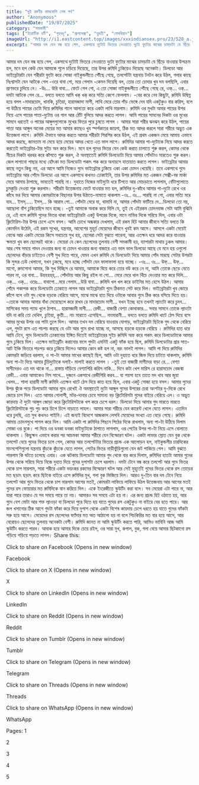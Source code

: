 ```yaml
---
title: "দুই রমণীর কামকেলি শেষ পর্ব"
author: "Anonymous"
publishedDate: "19/07/2025"
category: "সমকামী"
tags: ["ইরোটিক চটি", "গৃহবধূ", "গ্রুপসেক্স", "যুবতী", "লেসবিয়ান"]
imageUrl: "http://i1.eastcontent.top/images/xxxindiansex.pro/23/528_a.jpg"
excerpt: "আমার দম যেন বন্ধ হয়ে গেল, একসাথে দুটোই ভিতরে নেওয়াতে দুটো ফুটোর মাঝের চামড়াটা যে ছিঁড়ে যাওয়ার উপক্রম হল, মনে হল কেউ যেন আমাকে শূলে চড়িয়ে দিয়েছে, তার উপর রুমিদি ঢুকিয়েও দিয়েছে অনেকটা। ডিলডো আ..."
---
```


আমার দম যেন বন্ধ হয়ে গেল, একসাথে দুটোই ভিতরে নেওয়াতে দুটো ফুটোর মাঝের চামড়াটা যে ছিঁড়ে যাওয়ার উপক্রম হল, মনে হল কেউ যেন আমাকে শূলে চড়িয়ে দিয়েছে, তার উপর রুমিদি ঢুকিয়েও দিয়েছে অনেকটা। ডিলডো আর ভাইব্রেটারটা যেন শরীরটা ফুটো করে সোজা নাইকুন্ডলীতে পৌঁছে গেছে, তলপেটটা যন্ত্রনায় টনটন করে উঠল, গলার কাছে নিঃশ্বাসটা যেন আটকে গেল
-ওরে বাবা গো, মরে গেলাম
-কেমন দিয়েছি বল, তোর তো চোদার খুব দম বলছিলি, এবার প্রাণভরে চুদিয়ে নে। -উঃ… উরি বাবা… ফেটে গেল গো, এ তো সোজা নাইকুন্ডলীতে পৌঁছে গেছে রে, ওক্… ওক্… দমটা আটকে গেল রে… বলতে বলতে আমি খক্ খক্ করে সত্যি কেশে ফেললাম।
-বের করে নেব কিছুটা, রুমিদি উদ্বিগ্ন হয়ে বলল
-মাদারচোদ, খানকি, চুতিয়া, হারামজাদা মাগী, লাথি মেরে তোর গাঁড় ভেঙ্গে দেব যদি একটুকুও বার করিস, বলে পা উঠিয়ে পায়ের চেটো দিয়ে রুমিদির গালে আলতো করে একটা লাথি মারলাম। রুমিদি ওর মুখটা অমার পায়ের উপর নিয়ে এসে পায়ের পাতা-দুটোয় ওর গাল আর ঠোঁট বুলিয়ে আদর করতে লাগল। আমি পায়ের সামনের দিকটা ওর মুখের সামনে ধরতেই ও পায়ের আঙ্গুলগুলোকে মুখের ভিতর পুরে চুষতে লাগল ।
আমার সারা শরীর ঝনঝন্ করে উঠল, পায়ের পাতা আর আঙ্গুল অনেক মেয়ের মত আমার কাছেও খুব স্পর্শকাতর জায়গা, ঠিক মত আদর করলে সারা শরীরে অদ্ভুত এক উত্তেজনা লাগে। রুমিদি ঐভাবে আদর করতে আমার শরীরটা শিরশির করে উঠল, এই প্রথম একজন মেয়ে আমায় এভাবে আদর করছে, জানতাম না মেয়ে হয়ে মেয়ের আদর খেতে এত ভাল লাগে।
রুমিদির আমার পা-দুটোকে নিয়ে আদর করতে করতেই ভাইব্রেটার-টার সুইচ অন করে দিল। মনে হল গুদের ভিতর যেন কেউ করাত চালাতে শুরু করল, কোমর থেকে নীচের দিকটা থরথর করে কাঁপতে শুরু করল, ঐ অবস্থাতেই রুমিদি ডিলডোটা দিয়ে আমার পোঁদটাও মারতেও শুরু করল। জেল লাগানো পাছার মধ্যে হোঁৎকা মত ডিলডোটা পকাৎ পক করে অনায়সে যাতায়াত করতে লাগল। ভাইব্রেটার আমার কাছে নতুন কিছু নয়, এর আগে আমি নিজেও গুদে ভাইব্রেটার ঢুকিয়ে একা একা চোদন খেয়েছি। তবে একসাথে গুদে ভাইব্রেটার আর পোঁদে ডিলডো এর আগে একসাথে কখনও ঢোকাইনি, তার উপর রুমিদির মত একজন সেক্সী-বম্ব মার্কা মেয়ে আমায় ঠাপাছে, ভাবতেই পারছি না। দুহাতে নিজের মাইদুটো ধরে টিপতে আর মোচড়াতে লাগলাম, বোঁটাগুলোতে চুমকুড়ি দেওয়া শুরু করলাম। শরীরটা উত্তেজনায় ফেটে যাওয়ার মত হল, রুমিদির দু-কাঁধে আমার পা-দুটো রেখে ওর কাঁধে ভর দিয়ে আমার কোমরটাকে বিছানার উপর উঠাতে-নামাতে থাকলাম -ওঃ.. ওঃ… পারছি না গো, এবার সত্যি মরে যাব… ইসস্….. ইসস্… কি আরাম গো… পোঁদটা মেরে যা, থামাবি না, আমার পোঁদটা ফাটিয়ে দে…ডিলডো তো নয়, আছোলা বাঁশ ঢুকিয়েছিস মনে হচ্ছে।
-তুই আমাকে অবাক করে দিলি যে, তুই যে এইরকম চোদনবাজ সেটা আমি বুঝিনি রে, এই বলে রুমিদি গুদের ভিতর থাকা ভাইব্রেটারটা একটু উপরের দিকে, মানে নাভির দিকে সরিয়ে দিল, এবার ওটা ক্লিটোরিস-টার উপর চেপে এসে বসল। আমি চোখে অন্ধকার দেখলাম, এই রকম হিট আমার জীবনে সত্যি বলতে কি কোনদিন উঠেনি, এই রকম সুখের, যন্ত্রনার, আবেশের মুহূর্ত মেয়েদের জীবনে খুবই কম আসে। আসলে একটা মেয়েই বোঝে আর একটা মেয়ের কিসে সবচেয়ে সুখ হয়, ছেলেরা সেটা বুঝতে পারেনা, আর এতক্ষন ধরে আদর করে যাওয়ার ক্ষমতা খুব কম ছেলেরই থাকে।
মেয়েরা যে কেন ছেলেদের তুলনায় বেশী সমকামী হয়, ব্যাপারটা মাথায় ঢুকল আমার। আর শেষ সময়ে গাদন দেওয়ার জন্য বা চোদন খাওয়ার জন্য বাজারে এত ভাল ভাল ডিলডো আছে যে মনে হয় ওগুলো ছেলেদের বাঁড়ার চাইতেও বেশী সুখ দিতে পারে, যেমন এখন রুমিদি যে ডিলডোটা দিয়ে আমার পোঁদ মারছে সেটার উপরটা কি সুন্দর ঢেউ খেলানো, যখন ঢুকছে, মনে হচ্ছে পোঁদটা যেন ফালাফালা হয়ে যাচ্ছে।
-ওঃ… ওঃ… উফ্… উফ্… মাগো, রুমসোনা আমার, কি সুখ দিচ্ছিস রে আমায়, আমাকে বিয়ে করে তোর বউ করে নে না, আমি তোকে ছেড়ে যেতে পারব না, ওর বাবা… উহহহহ্‌হ্… পোঁদটায় আর কিছু রইল না গো… মেরে মেরে খাল খিঁচে দেওয়ার মত করে দিলি… ওক্… ওক্… ওরেঃ… বাবাগো…মরে গেলাম…উরি বাবা… রুমিদি খল খল করে ডাইনির মত হেসে উঠল। আমার পোঁদে পকাপক করে ডিলডোটা ঢোকাতে লাগল আর ভাইব্রেটারটা গুদে ঠিকমত সেট করে দিল। ভাইব্রেটারটা খুব জোরে কাঁপে বলে ওটা গুদ থেকে হড়কে বেরিয়ে আসে, মাঝে মাঝে হাত দিয়ে ওটাকে আবার গুদে ঠিক করে বসিয়ে দিতে হয়।
-তোকে আমার আমার বাঁধা মেয়েছেলে করে রাখব রে মাদারচোদ মাগী… যখন ইচ্ছে হবে তখনই ল্যাংটো করে চুদব… মাসিকের সময় প্যাড খুলে ঠাপাব… হারামজাদী মাগী…. রেন্ডী… বাজারী বেশ্যা কোথাকার… সবার সামনে তোকে ল্যাংটো যদি না করি তো দেখিস, চুতিয়া, কুত্তী… নাং মারাতে এসেছিস… নাংমারানী… বলতে বলতে রুমিদি খাটে ঠেস দিয়ে বসে আমর মুখের উপর ওর পাটা তুলে দিল। আমার তখন দম বেরিয়ে যাওয়ার যোগাড়, ভাইব্রেটারটা ছিটকে গুদ থেকে বেরিয়ে এল, গুদটা রসে এত পচপচ করছে যে ওটা আর গুদে রাখা যাচ্ছে না, আসছে হড়কে হড়কে বেরিয়ে । রুমিদির হাত ধরে আমি টেনে, গুদে ডিলডোটা ঢোকানোর ইঙ্গিত দিতেই ভাইব্রেটারের সুইচ রুমিদি অফ করে পকাৎ করে ডিলডোটাকে আমার গুদে ঢুকিয়ে দিল। এতক্ষন ভাইব্রেটিং করানোর ফলে গুদটা এমনিই একটু ফাঁক হয়ে ছিল, রুমিদি ডিলডোটার প্রার সাত-আট ইঞ্চি ভিতরে পড়পড় করে ঢুকিয়ে দিলেও আমার কোন কষ্ট হল না, বরং ভালই লাগল। আমি পা দিয়ে রুমিদির
কোমরটা জড়িয়ে ধরলাম, ও পা-টা আমার মাখের কাছেই ছিল, আমি ওটা দুহাতে ধরে জিভ দিয়ে চাটতে থাকলাম, রুমিদি অন্য পা-টা দিয়ে আমার চুঁচিদুটোকে দলাই- মালাই করতে লাগল ।
-তুই তো বাজারী মাগীদের বাড়া রে… বেশ্যা মাগীদেরও এত দম থাকে না… রাস্তায় দাঁড়িয়ে বেশ্যাগিরি করিস নাকি… দিনে কটা খেপ মারিস রে হারামচোদ বেজন্মা রেন্ডী… এবার আমাকেও নিস সাথে… দুজনে একসাথে রেন্ডীগিরি করব… যা পয়সা হবে তাতে মদ খাব আর জুয়া খেলব… শালা হারামী মাগী
রুমিদি এতক্ষন খাটে ঠেস দিয়ে কাত হয়ে ছিল, এবার একটু সোজা হয়ে বসল। আমার গুদের উপর ঝুঁকে পড়ে ডিলডোটা আমার গুদে রেখেই ঐ অবস্থাতেই দুটো আঙ্গুল গুদের উপরের চেরা অংশটার দু-দিকে রেখে জোরে চাপ দিল। এতে আমার গোলাপী, মটর-দানার চেযে সামান্য বড় ক্লিটোরিসটা গুদের বাইরে বেরিয়ে এল। ও অদ্ভুত কায়দায় ঐ দুটো আঙ্গুল জোড়া করে ক্লিটোরিসটাকে খপ করে চেপে ধরল। ডিলডো দিয়ে আমার গুদ মারতে মারতে ক্লিটোরিসটাকে পুচ পুচ করে চিপে চিপে নাড়াতে লাহল।
আমার সারা শরীরে যেন কারেন্ট খেলে যেতে লাগল। এতদিন ধরে চুদছি, এত সুখ কখনও পাইনি। এই জন্যই বিদেশে আজকাল লেসবি মেয়েদের সংখ্যা এত বেড়ে গেছে। রুমিদি আমায় চোদনসুখে পাগল করে দিল। আমি একটা পা রুমিদির পিছনে পিঠের দিকে রাখলাম, অন্য পা-টা উঠিয়ে দিলাম সোজা ওর বুকে। পা দিয়ে ওর ডবকা ডবকা মাইদুটোকে ঠাপাতে লাগলাম, ওর পেটের উপর পা-টা নিয়ে এসে বোলাতে থাকলাম ।
কিছুক্ষন এভাবে করার পর আচমকা আমার শরীরে যেন বিস্ফোরণ ঘটল। একটা লাভার স্রোত যেন বুক থেকে তলপেট বেয়ে গুদের ভিতর চলে গেল, কোমর আর তলপেটটার ভিতরে প্রচন্ড এক আলোড়ন হল, নাইকুন্ডলীর চারদিকের মাংসপেশিগুলো যন্ত্রনায় কুঁচকে কুঁচকে যেতে লাগল, পেটের ভিতর নাড়ীভুঁড়িগুলো যেন জট পাকিয়ে গেল। আমি বুঝতে পারলাম কি ঘটতে চলেছে এবার। এক ঝটকায় ডিলডোটা আমার গুদ থেকে বার করে দিলাম, রুমিদির হাতটা আমার গুদের উপর থেকে সরিয়ে দিয়ে নিজে দুহাত দিয়ে গুদের দুপাশটা চেপে ধরলাম। দমটা টেনে বন্ধ করে তলপেট আর গুদে ভিতর থেকে চাপ মারলাম, সারা শরীরে একটা ভয়ংকর রকমের বিস্ফোরণ ঘটল আর সেই মুহূর্তেই গুদের ভিতর থেকে রস তোড়ের মত ছড়াৎ ছড়াৎ করে ছিটকে বাইরে এসে রুমিদির মুখ, গলা বুক ভিজিয়ে দিল। আরও দু-তিন বার দম টেনে নিয়ে তলপেট আর গুদে ভিতর থেকে চাপ মারলাম আগের মতই, কোমরটা লাফিয়ে লাফিয়ে উঠল উত্তেজনায় আর আগের মতই গুদের রস ফোয়ারার মত রুমিদিকে স্নান করিয়ে দিল।
একে ইংরেজীতে স্কুউটিং করা বলে। সব মেয়েরা এটা পারে না, আর যারা পারে তারাও যে সব সময়ে পারে তা নয়। আমারও সব সময়ে এটা হয় না। এর জন্য প্রচন্ড হিট ওঠাতে হয়, আর গুদে বেশ মোটা আর শক্ত ল্যাওড়া বা ডিলডো পুরে দিতে হয় যাতে গুদের রস একটুকুও না বাইরে বের হতে পারে। আর জল খসানোর ঠিক আগে গুদটা ফাঁকা করে দিয়ে দুপাশ থেকে একটা বিশেষ কায়দায় চেপে ধরতে হয় যাতে গুদের ফাঁকটা সরু হয়ে আসে। মেয়েদের রস ছেলেদের ফ্যাঁদার মত অত আঠালো হয় না বলে পিচকিরির মত বার হয়ে আসে, আর বেরোয়ও ছেলেদের তুলনায় অনেকটা বেশী। রুমিদি জানত না আমি স্কুউর্টিং করতে পারি, আমিও ভাবিনি আজ আমি স্কুউটিং করতে পারব। আবাক হয়ে আমার দিকে চেয়ে রইল, ওর সারা মুখ, কপাল, বুক, গলা বেয়ে আমার ছিটকানো রস গড়িয়ে গড়িয়ে পড়তে
লাগল।
Share this:


Click to share on Facebook (Opens in new window)


Facebook




Click to share on X (Opens in new window)


X




Click to share on LinkedIn (Opens in new window)


LinkedIn




Click to share on Reddit (Opens in new window)


Reddit




Click to share on Tumblr (Opens in new window)


Tumblr




Click to share on Telegram (Opens in new window)


Telegram




Click to share on Threads (Opens in new window)


Threads




Click to share on WhatsApp (Opens in new window)


WhatsApp


Pages: 
1
 
2
 
3
 
4
 
5
